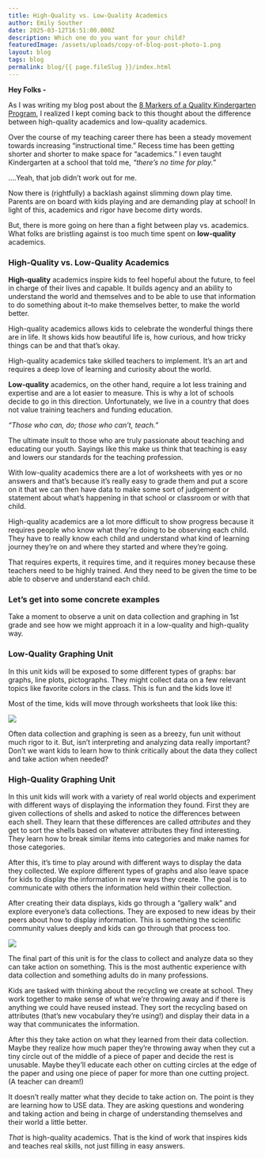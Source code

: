 ```yaml
---
title: High-Quality vs. Low-Quality Academics
author: Emily Souther
date: 2025-03-12T16:51:00.000Z
description: Which one do you want for your child?
featuredImage: /assets/uploads/copy-of-blog-post-photo-1.png
layout: blog
tags: blog
permalink: blog/{{ page.fileSlug }}/index.html
---
```

**Hey Folks -** 

As I was writing my blog post about the [8 Markers of a Quality Kindergarten Program](https://osoberry.school/blog/2025-03-01_new_blog/), I realized I kept coming back to this thought about the difference between high-quality academics and low-quality academics. 

Over the course of my teaching career there has been a steady movement towards increasing “instructional time.” Recess time has been getting shorter and shorter to make space for “academics.” I even taught Kindergarten at a school that told me, *“there’s no time for play.”* 

….Yeah, that job didn’t work out for me. 

Now there is (rightfully) a backlash against slimming down play time. Parents are on board with kids playing and are demanding play at school! In light of this, academics and rigor have become dirty words.

But, there is more going on here than a fight between play vs. academics. What folks are bristling against is too much time spent on **low-quality** academics.   

### **High-Quality vs. Low-Quality Academics** 

**High-quality** academics inspire kids to feel hopeful about the future, to feel in charge of their lives and capable. It builds agency and an ability to understand the world and themselves and to be able to use that information to do something about it–to make themselves better, to make the world better. 

High-quality academics allows kids to celebrate the wonderful things there are in life. It shows kids how beautiful life is, how curious, and how tricky things can be and that that’s okay. 

High-quality academics take skilled teachers to implement. It’s an art and requires a deep love of learning and curiosity about the world. 

**Low-quality** academics, on the other hand, require a lot less training and expertise and are a lot easier to measure. This is why a lot of schools decide to go in this direction. Unfortunately, we live in a country that does not value training teachers and funding education. 

*“Those who can, do; those who can’t, teach.”*

The ultimate insult to those who are truly passionate about teaching and educating our youth. Sayings like this make us think that teaching is easy and lowers our standards for the teaching profession. 

With low-quality academics there are a lot of worksheets with yes or no answers and that’s because it’s really easy to grade them and put a score on it that we can then have data to make some sort of judgement or statement about what’s happening in that school or classroom or with that child. 

High-quality academics are a lot more difficult to show progress because it requires people who know what they're doing to be observing each child. They have to really know each child and understand what kind of learning journey they’re on and where they started and where they’re going. 

That requires experts, it requires time, and it requires money because these teachers need to be highly trained. And they need to be given the time to be able to observe and understand each child.

### **Let’s get into some concrete examples**

Take a moment to observe a unit on data collection and graphing in 1st grade and see how we might approach it in a low-quality and high-quality way. 

### **Low-Quality Graphing Unit** 

In this unit kids will be exposed to some different types of graphs: bar graphs, line plots, pictographs. They might collect data on a few relevant topics like favorite colors in the class. This is fun and the kids love it! 

Most of the time, kids will move through worksheets that look like this: 

![](/assets/uploads/graphworksheet.jpg)

Often data collection and graphing is seen as a breezy, fun unit without much rigor to it. But, isn’t interpreting and analyzing data really important? Don’t we want kids to learn how to think critically about the data they collect and take action when needed? 

### **High-Quality Graphing Unit** 

In this unit kids will work with a variety of real world objects and experiment with different ways of displaying the information they found. First they are given collections of shells and asked to notice the differences between each shell. They learn that these differences are called *attributes* and they get to sort the shells based on whatever attributes they find interesting. They learn how to break similar items into categories and make names for those categories. 

After this, it’s time to play around with different ways to display the data they collected. We explore different types of graphs and also leave space for kids to display the information in new ways they create. The goal is to communicate with others the information held within their collection. 

After creating their data displays, kids go through a “gallery walk” and explore everyone’s data collections. They are exposed to new ideas by their peers about how to display information. This is something the scientific community values deeply and kids can go through that process too.

![](/assets/uploads/copy-of-photobanner-2-.png)

The final part of this unit is for the class to collect and analyze data so they can take action on something. This is the most authentic experience with data collection and something adults do in many professions. 

Kids are tasked with thinking about the recycling we create at school. They work together to make sense of what we’re throwing away and if there is anything we could have reused instead. They sort the recycling based on attributes (that’s new vocabulary they’re using!) and display their data in a way that communicates the information. 

After this they take action on what they learned from their data collection. Maybe they realize how much paper they’re throwing away when they cut a tiny circle out of the middle of a piece of paper and decide the rest is unusable. Maybe they’ll educate each other on cutting circles at the edge of the paper and using one piece of paper for more than one cutting project. (A teacher can dream!) 

It doesn’t really matter what they decide to take action on. The point is they are learning how to USE data. They are asking questions and wondering and taking action and being in charge of understanding themselves and their world a little better. 

*That* is high-quality academics. That is the kind of work that inspires kids and teaches real skills, not just filling in easy answers.
